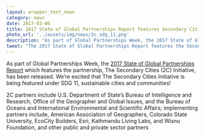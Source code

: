 ```yaml
---
layout: wrapper_text_news
category: news
date: 2017-03-06
title: 2017 State of Global Partnerships Report features Secondary Cities
photo_url: '../assets/img/news/2c_sdg_11.png'
description: "As part of Global Partnerships Week, the 2017 State of Global Partnerships Report which features the partnership, The Secondary Cities (2C) Initiative, has been released. We’re excited that  The Secondary Cities Initiative is being featured under SDG 11!"
tweet: "The 2017 State of Global Partnerships Report features the Secondary Cities (2C) Initiative"
---
```


<!--
<a href="http://www.flickr.com/photos/rsms/sets/72157600080233691/"><img src="https://farm1.static.flickr.com/222/445848740_7f18960d2e_b.jpg" alt="Photograph" /></a>-->

As part of Global Partnerships Week, the [2017 State of Global Partnerships Report](https://www.state.gov/s/partnerships/releases/reports/2017/268159.htm) which features the partnership, The Secondary Cities (2C) Initiative, has been released. We’re excited that  The Secondary Cities Initiative is being featured under SDG 11, sustainable cities and communities!

2C partners include U.S. Department of State’s Bureau of Intelligence and Research, Office of the Geographer and Global Issues,
and the Bureau of Oceans and International Environmental and Scientific Affairs; implementing partners include, American
Association of Geographers, Colorado State University, EcoCity Builders, Esri, Kathmandu Living Labs, and Wisnu Foundation,
and other public and private sector partners

